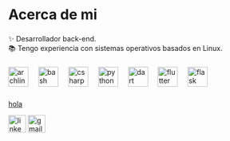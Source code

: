###

<h1 align="left">Acerca de mi</h1>

###

<p align="left">✨ Desarrollador back-end.<br>📚 Tengo experiencia con sistemas operativos basados en Linux.</p>

###

<div align="left">
  <img src="https://cdn.jsdelivr.net/gh/devicons/devicon@latest/icons/archlinux/archlinux-original.svg" height="40" alt="archlinux logo"/>
  <img width="12" />
  <img src="https://cdn.jsdelivr.net/gh/devicons/devicon@latest/icons/bash/bash-original.svg" height="40" alt="bash logo"/>
  <img width="12" />
  <img src="https://cdn.jsdelivr.net/gh/devicons/devicon@latest/icons/csharp/csharp-original.svg" height="40" alt="csharp logo"/>
  <img width="12" />
  <img src="https://cdn.jsdelivr.net/gh/devicons/devicon/icons/python/python-original.svg" height="40" alt="python logo"  />
  <img width="12" />
  <img src="https://cdn.jsdelivr.net/gh/devicons/devicon@latest/icons/dart/dart-original.svg" height="40" alt="dart logo"/>
  <img width="12" />
  <img src="https://cdn.jsdelivr.net/gh/devicons/devicon@latest/icons/flutter/flutter-original.svg" height="40" alt="flutter logo"/>
  <img width="12" />
  <img src="https://cdn.jsdelivr.net/gh/devicons/devicon@latest/icons/flask/flask-original.svg" height="40" alt="flask logo"/>
</div>

###

###

[hola](https://www.lazyvim.org/extras/lang/git)

<div aling="left">
  <!-- <img src="https://img.shields.io/static/v1?message=Discord&logo=discord&label=&color=7289DA&logoColor=white&labelColor=&style=for-the-badge" height="35" alt="discord logo"  /> -->
  <img src="https://img.shields.io/static/v1?message=LinkedIn&logo=linkedin&label=&color=0077B5&logoColor=white&labelColor=&style=for-the-badge" height="35" alt="linkedin logo"  />
  <img hrfe="" src="https://img.shields.io/static/v1?message=Gmail&logo=gmail&label=&color=D14836&logoColor=white&labelColor=&style=for-the-badge" height="35" alt="gmail logo"  />
</div>
